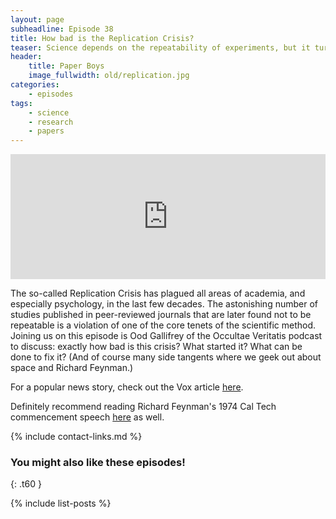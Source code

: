 ```yaml
---
layout: page
subheadline: Episode 38
title: How bad is the Replication Crisis?
teaser: Science depends on the repeatability of experiments, but it turns out many high-profile studies are not repeatable... 
header:
    title: Paper Boys
    image_fullwidth: old/replication.jpg
categories:
    - episodes
tags:
    - science
    - research
    - papers
---
```


<iframe src="https://pinecast.com/player/f79a1b5e-ef8b-4da1-9db9-cd3d5b67781f?theme=thick" seamless height="200" style="border:0" class="pinecast-embed" frameborder="0" width="100%"></iframe>

The so-called Replication Crisis has plagued all areas of academia, and especially psychology, in the last few decades. The astonishing number of studies published in peer-reviewed journals that are later found not to be repeatable is a violation of one of the core tenets of the scientific method. Joining us on this episode is Ood Gallifrey of the Occultae Veritatis podcast to discuss: exactly how bad is this crisis? What started it? What can be done to fix it? (And of course many side tangents where we geek out about space and Richard Feynman.)

For a popular news story, check out the Vox article [here](https://www.vox.com/science-and-health/2018/8/27/17761466/psychology-replication-crisis-nature-social-science).

Definitely recommend reading Richard Feynman's 1974 Cal Tech commencement speech [here](http://calteches.library.caltech.edu/51/2/CargoCult.htm) as well.

{% include contact-links.md %}


### You might also like these episodes!
{: .t60 }

{% include list-posts %}
